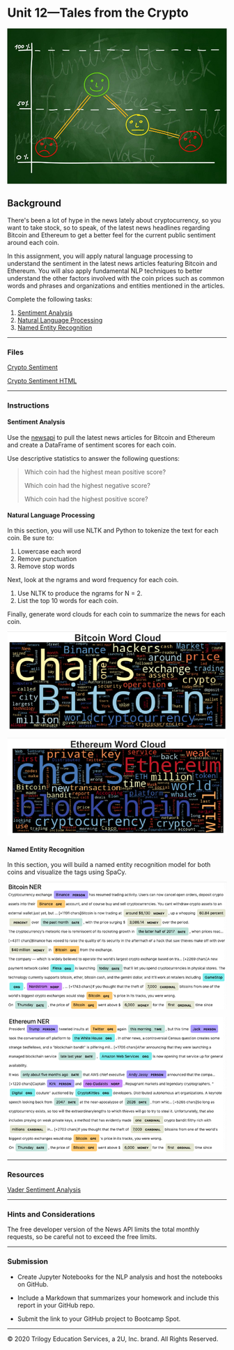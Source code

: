 # Unit 12—Tales from the Crypto

![Stock Sentiment](Images/sentimental.jpeg)

## Background

There's been a lot of hype in the news lately about cryptocurrency, so you want to take stock, so to speak, of the latest news headlines regarding Bitcoin and Ethereum to get a better feel for the current public sentiment around each coin.

In this assignment, you will apply natural language processing to understand the sentiment in the latest news articles featuring Bitcoin and Ethereum. You will also apply fundamental NLP techniques to better understand the other factors involved with the coin prices such as common words and phrases and organizations and entities mentioned in the articles.

Complete the following tasks:

1. [Sentiment Analysis](#Sentiment-Analysis)
2. [Natural Language Processing](#Natural-Language-Processing)
3. [Named Entity Recognition](#Named-Entity-Recognition)

---

### Files

[Crypto Sentiment](crypto_sentiment.ipynb)

[Crypto Sentiment HTML](https://dbogatic.github.io/sentiment-analysis-NLP/crypto_sentiment.html)

---

### Instructions

#### Sentiment Analysis

Use the [newsapi](https://newsapi.org/) to pull the latest news articles for Bitcoin and Ethereum and create a DataFrame of sentiment scores for each coin.

Use descriptive statistics to answer the following questions:

> Which coin had the highest mean positive score?
>
> Which coin had the highest negative score?
>
> Which coin had the highest positive score?

#### Natural Language Processing

In this section, you will use NLTK and Python to tokenize the text for each coin. Be sure to:

1. Lowercase each word
2. Remove punctuation
3. Remove stop words

Next, look at the ngrams and word frequency for each coin.

1. Use NLTK to produce the ngrams for N = 2.
2. List the top 10 words for each coin.

Finally, generate word clouds for each coin to summarize the news for each coin.

![btc-word-cloud.png](Images/btc-word-cloud.png)

![eth-word-cloud.png](Images/eth-word-cloud.png)

#### Named Entity Recognition

In this section, you will build a named entity recognition model for both coins and visualize the tags using SpaCy.

![btc-ner.png](Images/btc-ner.png)

![eth-ner.png](Images/eth-ner.png)

---

### Resources

[Vader Sentiment Analysis](http://www.nltk.org/howto/sentiment.html)

---

### Hints and Considerations

The free developer version of the News API limits the total monthly requests, so be careful not to exceed the free limits.

---

### Submission

* Create Jupyter Notebooks for the NLP analysis and host the notebooks on GitHub.

* Include a Markdown that summarizes your homework and include this report in your GitHub repo.

* Submit the link to your GitHub project to Bootcamp Spot.

---

© 2020 Trilogy Education Services, a 2U, Inc. brand. All Rights Reserved.
